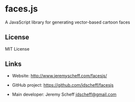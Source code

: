 # faces.js

A JavaScript library for generating vector-based cartoon faces

## License

MIT License

## Links

* Website: http://www.jeremyscheff.com/facesjs/

* GitHub project: https://github.com/jdscheff/facesjs

* Main developer: Jeremy Scheff <jdscheff@gmail.com>